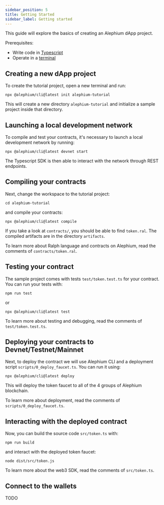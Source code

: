 ```yaml
---
sidebar_position: 5
title: Getting Started
sidebar_label: Getting started
---
```


This guide will explore the basics of creating an Alephium dApp project.

Prerequisites:

- Write code in [Typescript](https://www.typescriptlang.org/)
- Operate in a [terminal](https://en.wikipedia.org/wiki/Terminal_emulator)

## Creating a new dApp project

To create the tutorial project, open a new terminal and run:

```
npx @alephium/cli@latest init alephium-tutorial
```

This will create a new directory `alephium-tutorial` and initialize a sample project inside that directory.

## Launching a local development network

To compile and test your contracts, it's necessary to launch a local development network by running:

```
npx @alephium/cli@latest devnet start
```

The Typescript SDK is then able to interact with the network through REST endpoints.

## Compiling your contracts

Next, change the workspace to the tutorial project:

```
cd alephium-tutorial
```

and compile your contracts:

```
npx @alephium/cli@latest compile
```

If you take a look at `contracts/`, you should be able to find `token.ral`. The compiled artifacts are in the directory `artifacts`.

To learn more about Ralph language and contracts on Alephium, read the comments of `contracts/token.ral`.

## Testing your contract

The sample project comes with tests `test/token.test.ts` for your contract. You can run your tests with:

```
npm run test
```

or

```
npx @alephium/cli@latest test
```

To learn more about testing and debugging, read the comments of `test/token.test.ts`.

## Deploying your contracts to Devnet/Testnet/Mainnet

Next, to deploy the contract we will use Alephium CLI and a deployment script `scripts/0_deploy_faucet.ts`. You can run it using:

```
npx @alephium/cli@latest deploy
```

This will deploy the token faucet to all of the 4 groups of Alephium blockchain.

To learn more about deployment, read the comments of `scripts/0_deploy_faucet.ts`.

## Interacting with the deployed contract

Now, you can build the source code `src/token.ts` with:

```
npm run build
```

and interact with the deployed token faucet:

```
node dist/src/token.js
```

To learn more about the web3 SDK, read the comments of `src/token.ts`.

## Connect to the wallets

TODO
